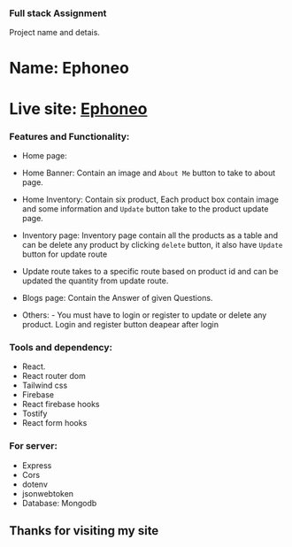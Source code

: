 ### Full stack Assignment

Project name and detais.

# Name: Ephoneo

# Live site: [Ephoneo](https://ephoneo-edbf7.web.app/)

### Features and Functionality:

- Home page:
- Home Banner: Contain an image and `About Me` button to take to about page.
- Home Inventory: Contain six product, Each product box contain image and some information and `Update` button take to the product update page.
- Inventory page: Inventory page contain all the products as a table and can be delete any product by clicking `delete` button, it also have `Update` button for update route
- Update route takes to a specific route based on product id and can be updated the quantity from update route.
- Blogs page: Contain the Answer of given Questions.

- Others: - You must have to login or register to update or delete any product. Login and register button deapear after login

### Tools and dependency:

- React.
- React router dom
- Tailwind css
- Firebase
- React firebase hooks
- Tostify
- React form hooks

### For server:

- Express
- Cors
- dotenv
- jsonwebtoken
- Database: Mongodb

## Thanks for visiting my site
